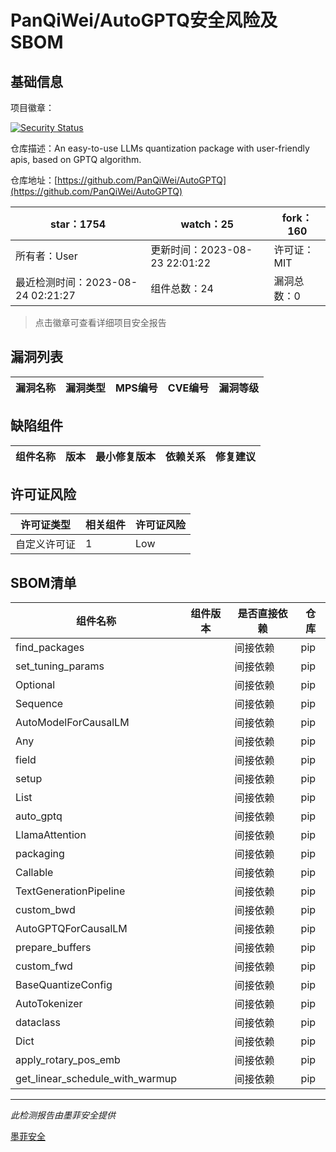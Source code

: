 # PanQiWei/AutoGPTQ安全风险及SBOM

## 基础信息

项目徽章：

[![Security Status](https://www.murphysec.com/platform3/v31/badge/1694414255654002688.svg)](https://www.murphysec.com/console/report/1694414254987108352/1694414255654002688)

仓库描述：An easy-to-use LLMs quantization package with user-friendly apis, based on GPTQ algorithm.

仓库地址：[https://github.com/PanQiWei/AutoGPTQ](https://github.com/PanQiWei/AutoGPTQ)

| star：1754 | watch：25 | fork：160 |
| ----------- | -------------- | ------------ |
| 所有者：User | 更新时间：2023-08-23 22:01:22 | 许可证：MIT |
| 最近检测时间：2023-08-24 02:21:27 | 组件总数：24 | 漏洞总数：0 |

> 点击徽章可查看详细项目安全报告



## 漏洞列表

| 漏洞名称 | 漏洞类型 | MPS编号 | CVE编号 | 漏洞等级 |
| ------- | ------ | ------- | ------ | ----- |





## 缺陷组件

| 组件名称 | 版本 | 最小修复版本 | 依赖关系 | 修复建议 |
| -------- | ---- | ------------ | -------- | -------- |





## 许可证风险

| 许可证类型 | 相关组件 | 许可证风险 |
| ---------- | -------- | ---------- |
|自定义许可证|1|Low|




## SBOM清单

| 组件名称 | 组件版本 | 是否直接依赖 | 仓库 |
| -------- | -------- | ------------ | ---- |
|find_packages||间接依赖|pip|
|set_tuning_params||间接依赖|pip|
|Optional||间接依赖|pip|
|Sequence||间接依赖|pip|
|AutoModelForCausalLM||间接依赖|pip|
|Any||间接依赖|pip|
|field||间接依赖|pip|
|setup||间接依赖|pip|
|List||间接依赖|pip|
|auto_gptq||间接依赖|pip|
|LlamaAttention||间接依赖|pip|
|packaging||间接依赖|pip|
|Callable||间接依赖|pip|
|TextGenerationPipeline||间接依赖|pip|
|custom_bwd||间接依赖|pip|
|AutoGPTQForCausalLM||间接依赖|pip|
|prepare_buffers||间接依赖|pip|
|custom_fwd||间接依赖|pip|
|BaseQuantizeConfig||间接依赖|pip|
|AutoTokenizer||间接依赖|pip|
|dataclass||间接依赖|pip|
|Dict||间接依赖|pip|
|apply_rotary_pos_emb||间接依赖|pip|
|get_linear_schedule_with_warmup||间接依赖|pip|


------

*此检测报告由墨菲安全提供*

[墨菲安全](www.murphysec.com)